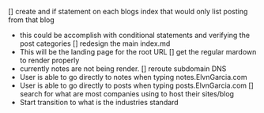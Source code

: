 
[] create and if statement on each blogs index that would only list posting from that blog
 - this could be accomplish with conditional statements and verifying the post categories
[] redesign the main index.md  
 - This will be the landing page for the root URL
[] get the regular mardown to render properly
 - currently notes are not being render. 
[] reroute subdomain DNS 
 - User is able to go directly to notes when typing notes.ElvnGarcia.com
 - User is able to go directly to posts when typing posts.ElvnGarcia.com
[] search for what are most companies using to host their sites/blog
 - Start transition to what is the industries standard 